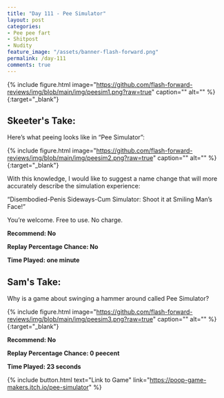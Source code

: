 ```yaml
---
title: "Day 111 - Pee Simulator"
layout: post
categories:
- Pee pee fart
- Shitpost
- Nudity
feature_image: "/assets/banner-flash-forward.png"
permalink: /day-111
comments: true
---
```


{% include figure.html image="https://github.com/flash-forward-reviews/img/blob/main/img/peesim1.png?raw=true" caption="" alt="" %}{:target="_blank"}

## Skeeter's Take:

Here’s what peeing looks like in “Pee Simulator”: 

{% include figure.html image="https://github.com/flash-forward-reviews/img/blob/main/img/peesim2.png?raw=true" caption="" alt="" %}{:target="_blank"}

With this knowledge, I would like to suggest a name change that will more accurately describe the simulation experience: 

“Disembodied-Penis Sideways-Cum Simulator: Shoot it at Smiling Man’s Face!” 

You’re welcome. Free to use. No charge. 

**Recommend: No**

**Replay Percentage Chance: No**

**Time Played: one minute**

## Sam's Take:

Why is a game about swinging a hammer around called Pee Simulator?

{% include figure.html image="https://github.com/flash-forward-reviews/img/blob/main/img/peesim3.png?raw=true" caption="" alt="" %}{:target="_blank"}

**Recommend: No**

**Replay Percentage Chance: 0 peecent**

**Time Played: 23 seconds**

{% include button.html text="Link to Game" link="https://poop-game-makers.itch.io/pee-simulator" %}